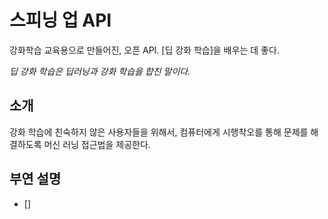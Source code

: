 # 스피닝 업 API

강화학습 교육용으로 만들어진, 오픈 API. [딥 강화 학습]을 배우는 데 좋다.

_딥 강화 학습은 딥러닝과 강화 학습을 합친 말이다._

## 소개
강화 학습에 친숙하지 않은 사용자들을 위해서, 컴퓨터에게 시행착오를 통해 문제를 해결하도록 머신 러닝 접근법을 제공한다.  

## 부연 설명
 - []
